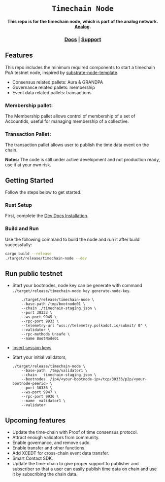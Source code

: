 <div align="center">

  <h1><code>Timechain Node</code></h1>

  <strong>This repo is for the timechain node, which is part of the analog network. <a href="https://github.com/analog-labs">Analog</a>.</strong>

  <h3>
    <a href="https://analog.one/">Docs</a>
    <span> | </span>
    <a href="mailto:hello@analog.one">Support</a>
  </h3>

</div>

## Features

This repo includes the minimum required components to start a timechain PoA testnet node, inspired by [substrate-node-template](https://github.com/substrate-developer-hub/substrate-node-template).

* Consensus related pallets: Aura & GRANDPA
* Governance related pallets: membership
* Event data related pallets: transactions

### Membership pallet:
The Membership pallet allows control of membership of a set of AccountIds, useful for managing membership of a collective.

### Transaction Pallet:
The transaction pallet allows user to publish the time data event on the chain.

**Notes:** The code is still under active development and not production ready, use it at your own risk.

## Getting Started

Follow the steps below to get started.

### Rust Setup

First, complete the [Dev Docs Installation](https://docs.substrate.io/v3/getting-started/installation/).

### Build and Run

Use the following command to build the node and run it after build successfully:

```sh
cargo build --release
./target/release/timechain-node --dev
```

## Run public testnet

* Start your bootnodes, node key can be generate with command `./target/release/timechain-node key generate-node-key`.
  ```shell
      ./target/release/timechain-node \
      --base-path /tmp/bootnode01 \
      --chain ./timechain-staging.json \
      --port 30333 \
      --ws-port 9945 \
      --rpc-port 9933 \
      --telemetry-url "wss://telemetry.polkadot.io/submit/ 0" \
      --validator \
      --rpc-methods Unsafe \
      --name BootNode01
  ```
  
* [Insert session keys](https://substrate.dev/docs/en/tutorials/start-a-private-network/customchain#add-keys-to-keystore)

* Start your initial validators,
  ```shell
  ./target/release/timechain-node \
      --base-path  /tmp/validator1 \
      --chain   timechain-staging.json \
      --bootnodes  /ip4/<your-bootnode-ip>/tcp/30333/p2p/<your-bootnode-peerid> \
      --port 30336 \
      --ws-port 9947 \
      --rpc-port 9936 \
      --name  validator1 \
      --validator
  ```


## Upcoming features
* Update the time-chain with Proof of time consensus protocol.
* Attract enough validators from community.
* Enable governance, and remove sudo.
* Enable transfer and other functions.
* Add XCEDT for cross-chain event data transfer.
* Smart Contact SDK.
* Update the time-chain to give proper support to publisher and subscriber so that a user can easily publish time data on chain and use it by subscribing the chain data.


